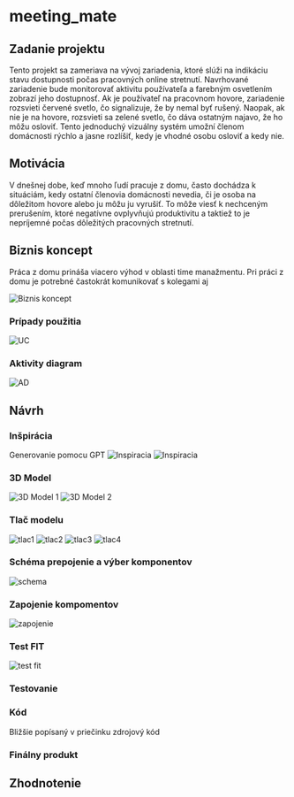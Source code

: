 # meeting_mate

## Zadanie projektu
Tento projekt sa zameriava na vývoj zariadenia, ktoré slúži na indikáciu stavu dostupnosti počas pracovných online stretnutí. Navrhované zariadenie bude monitorovať aktivitu používateľa a farebným osvetlením zobrazí jeho dostupnosť. Ak je používateľ na pracovnom hovore, zariadenie rozsvieti červené svetlo, čo signalizuje, že by nemal byť rušený. Naopak, ak nie je na hovore, rozsvieti sa zelené svetlo, čo dáva ostatným najavo, že ho môžu osloviť. Tento jednoduchý vizuálny systém umožní členom domácnosti rýchlo a jasne rozlíšiť, kedy je vhodné osobu osloviť a kedy nie. 

## Motivácia
V dnešnej dobe, keď mnoho ľudí pracuje z domu, často dochádza k situáciám, kedy ostatní členovia domácnosti nevedia, či je osoba na dôležitom hovore alebo ju môžu ju vyrušiť. To môže viesť k nechceným prerušením, ktoré negatívne ovplyvňujú produktivitu a taktiež to je nepríjemné počas dôležitých pracovných stretnutí.


## Biznis koncept
Práca z domu prináša viacero výhod v oblasti time manažmentu. Pri práci z domu je potrebné častokrát komunikovať s kolegami aj

![Biznis koncept](images/concept.png)

### Prípady použitia 
![UC](images/UC.png)

### Aktivity diagram  
![AD](images/AD.png)

## Návrh

### Inšpirácia
Generovanie pomocu GPT
![Inspiracia](images/inspiration.png)
![Inspiracia ](images/inspiration1.png)

### 3D Model 

![3D Model 1](images/3D_1.jpg)
![3D Model 2](images/3D_2.jpg)

### Tlač modelu

![tlac1](images/tlac1.jpeg)
![tlac2](images/tlac2.jpeg)
![tlac3](images/tlac3.jpeg)
![tlac4](images/tlac4.jpg)

### Schéma prepojenie a výber komponentov

![schema](images/smvit.png)

### Zapojenie kompomentov
![zapojenie](images/zapojenie.jpg)

### Test FIT
![test fit](images/test_fit.jpg)

### Testovanie

### Kód
Bližšie popísaný v priečinku zdrojový kód

### Finálny produkt

## Zhodnotenie
